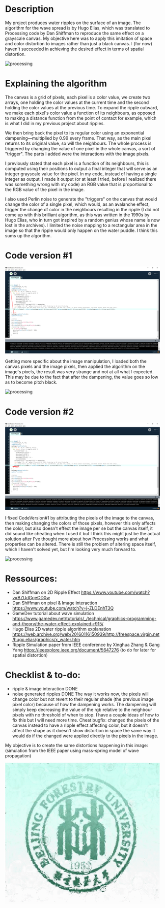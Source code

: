 # Description
My project produces water ripples on the surface of an image. The algorithm for the wave spread is by Hugo Elias, which was translated to Processing code by Dan Shiffman to reproduce the same effect on a grayscale canvas. My objective here was to apply this imitation of space and color distortion to images rather than just a black canvas. I (for now) haven't succeeded in achieving the desired effect in terms of spatial distortion.


![processing](https://github.com/soablackwhite/Intro-to-IM/blob/master/Week5/rippple.gif)


# Explaining the algorithm
The canvas is a grid of pixels, each pixel is a color value, we create two arrays, one holding the color values at the current time and the second holding the color values at the previous time. To expand the ripple outward, we make each pixel's color value a function of its neighbours, as opposed to making a distance function from the point of contact for example, which is what I did in my previous project about ripples.

We then bring back the pixel to its regular color using an exponential dampening—multiplied by 0.99 every frame. That way, as the main pixel returns to its original value, so will the neighbours. The whole process is triggered by changing the value of one pixel in the whole canvas, a sort of "trigger". The parts I added were the interactions with the image pixels. 

I previously stated that each pixel is a function of its neighbours, this is computed using their positions to output a final integer that will serve as an integer grayscale value for the pixel. In my code, instead of having a single integer as output, I made it output (or at least I tried, before I realized there was something wrong with my code) an RGB value that is proportional to the RGB value of the pixel in the image.

I also used Perlin noise to generate the "triggers" on the canvas that would change the color of a single pixel, which would, as an avalanche effect, trigger the change of color in the neighbours resulting in the ripple (I did not come up with this brilliant algorithm, as this was written in the 1990s by Hugo Elias, who in turn got inspired by a random genius whose name is now lost in the archives). I limited the noise mapping to a rectangular area in the image so that the ripple would only happen on the water puddle. I think this sums up the algorithm.

# Code version #1

![processing](https://github.com/soablackwhite/Intro-to-IM/blob/master/Week5/code1.PNG)

Getting more specific about the image manipulation, I loaded both the canvas pixels and the image pixels, then applied the algorithm on the image's pixels, the result was very strange and not at all what I expected. This may be due to the fact that after the dampening, the value goes so low as to become pitch black.

![processing](https://github.com/soablackwhite/Intro-to-IM/blob/master/Week5/ripple.gif)

# Code version #2

![processing](https://github.com/soablackwhite/Intro-to-IM/blob/master/Week5/code2.PNG)

I fixed CodeVersion#1 by attributing the pixels of the image to the canvas, then making changing the colors of those pixels, however this only affects the color, but also doesn't effect the image per se but the canvas itself, it did sound like cheating when I used it but I think this might just be the actual solution after I've thought more about how Processing works and what properties can be altered. There is still the problem of altering space itself, which I haven't solved yet, but I'm looking very much forward to.

![processing](https://github.com/soablackwhite/Intro-to-IM/blob/master/Week5/ripl.gif)


# Ressources:
- Dan Shiffman on 2D Ripple Effect https://www.youtube.com/watch?v=BZUdGqeOD0w
- Dan Shiffman on pixel & Image interaction https://www.youtube.com/watch?v=j-ZLDEnhT3Q
- GameDev tutorial about wave simulation https://www.gamedev.net/tutorials/_/technical/graphics-programming-and-theory/the-water-effect-explained-r915/
- Hugo Elias 2D water ripple algorithm explanation https://web.archive.org/web/20160116150939/http://freespace.virgin.net/hugo.elias/graphics/x_water.htm
- Ripple Simulation paper from IEEE conference by Xinghua Zhang & Gang Yang https://ieeexplore.ieee.org/document/5647276 (to do for later for spatial distortion)

# Checklist & to-do:
- ripple & image interaction DONE
- noise generated ripples DONE
The way it works now, the pixels will change color but not revert to their regular shade (the previous image pixel color) because of how the dampening works. The dampening will simply keep decreasing the value of the rgb relative to the neighbour pixels with no threshold of when to stop. I have a couple ideas of how to fix this but I will need more time.
Cheat bugfix: changed the pixels of the canvas instead to have a ripple effect affecting color, but it doesn't affect the shape as it doesn't show distortion in space the same way it would do if the changed were applied directly to the pixels in the image.

My objective is to create the same distortions happening in this image: (simulation from the IEEE paper using mass-spring model of wave propagation)

![processing](https://github.com/soablackwhite/Intro-to-IM/blob/master/Week5/smth.gif)


